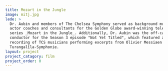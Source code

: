 ```yaml
---
title: Mozart in the Jungle 
image: mitj.jpg
lede: >
  Dr. Aubin and members of The Chelsea Symphony served as background musicians,
  actor coaches and consultants for the Golden Globe award-winning television
  series _Mozart in the Jungle_. Additionally, Dr. Aubin was the off-camera
  conductor for the Season 3 episode "Not Yet Titled", which featured a live
  recording of TCS musicians performing excerpts from Olivier Messiaen's
  Turangalîla-Symphonie.
layout: project
project_catagory: film 
project_order: 0
---
```

